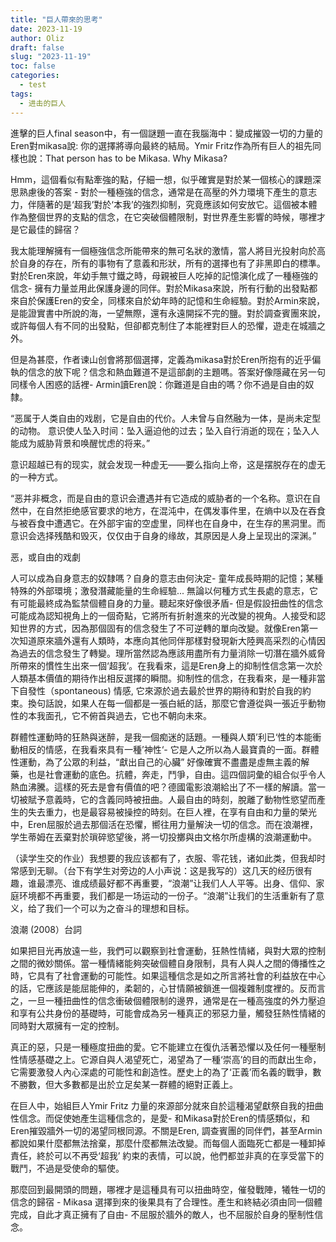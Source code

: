 ```yaml
---
title: "巨人帶來的思考"
date: 2023-11-19  
author: Oliz
draft: false
slug: "2023-11-19"
toc: false
categories:
  - test
tags:
  - 进击的巨人
---
```


進擊的巨人final season中，有一個謎題一直在我腦海中：變成摧毀一切的力量的Eren對mikasa說: 你的選擇將導向最終的結局。Ymir Fritz作為所有巨人的祖先同樣也說：That person has to be Mikasa. Why Mikasa? 


Hmm，這個看似有點牽強的點，仔細一想，似乎確實是對於某一個核心的課題深思熟慮後的答案 - 對於一種極強的信念，通常是在高壓的外力環境下產生的意志力，伴隨著的是‘超我’對於‘本我’的強烈抑制，究竟應該如何安放它。這個被本體作為整個世界的支點的信念，在它突破個體限制，對世界產生影響的時候，哪裡才是它最佳的歸宿？

我太能理解擁有一個極強信念所能帶來的無可名狀的激情，當人將目光投射向於高於自身的存在，所有的事物有了意義和形狀，所有的選擇也有了非黑即白的標準。對於Eren來說，年幼手無寸鐵之時，母親被巨人吃掉的記憶演化成了一種極強的信念- 擁有力量並用此保護身邊的同伴。對於Mikasa來說，所有行動的出發點都來自於保護Eren的安全，同樣來自於幼年時的記憶和生命經驗。對於Armin來說，是能證實書中所說的海，一望無際，還有永遠開採不完的鹽。對於調查賓團來說，或許每個人有不同的出發點，但卻都克制住了本能裡對巨人的恐懼，遊走在城牆之外。

但是為甚麼，作者谏山创會將那個選擇，定義為mikasa對於Eren所抱有的近乎偏執的信念的放下呢？信念和熱血難道不是這部劇的主題嗎。答案好像隱藏在另一句同樣令人困惑的話裡- Armin讀Eren說：你難道是自由的嗎？你不過是自由的奴隸。

  “恶属于人类自由的戏剧，它是自由的代价。人未曾与自然融为一体，是尚未定型的动物。  意识使人坠入时间：坠入逼迫他的过去；坠入自行消逝的现在；坠入人能成为威胁背景和唤醒忧虑的将来。”

   意识超越已有的现实，就会发现一种虚无——要么指向上帝，这是摆脱存在的虚无的一种方式。

  “恶并非概念，而是自由的意识会遭遇并有它造成的威胁者的一个名称。意识在自然中，在自然拒绝感官要求的地方，在混沌中，在偶发事件里，在熵中以及在吞食与被吞食中遭遇它。在外部宇宙的空虚里，同样也在自身中，在生存的黑洞里。而意识会选择残酷和毁灭，仅仅由于自身的缘故，其原因是人身上呈现出的深渊。”

恶，或自由的戏劇

人可以成為自身意志的奴隸嗎？自身的意志由何決定- 童年成長時期的記憶；某種特殊的外部環境；激發潛藏能量的生命經驗... 無論以何種方式生長處的意志，它有可能最終成為監禁個體自身的力量。聽起來好像很矛盾- 但是假設扭曲性的信念可能成為認知視角上的一個奇點，它將所有折射進來的光改變的視角。人接受和認知世界的方式，因為那個固有的信念發生了不可逆轉的單向改變。就像Eren第一次知道原來牆外還有人類時，本應向其他同伴那樣對發現新大陸興高采烈的心情因為過去的信念發生了轉變。理所當然認為應該用盡所有力量消除一切潛在牆外威脅所帶來的慣性生出來一個‘超我’。在我看來，這是Eren身上的抑制性信念第一次於人類基本價值的期待作出相反選擇的瞬間。抑制性的信念，在我看來，是一種非當下自發性（spontaneous) 情感, 它來源於過去最於世界的期待和對於自我的約束。換句話說，如果人在每一個都是一張白紙的話，那麼它會遵從與一張近乎動物性的本我面孔，它不俯首與過去，它也不朝向未來。

群體性運動時的狂熱與迷醉，是我一個痴迷的話題。一種與人類’利已‘性的本能衝動相反的情感，在我看來具有一種’神性‘- 它是人之所以為人最寶貴的一面。群體性運動，為了公眾的利益，“獻出自己的心臟” 好像確實不盡盡是虛無主義的解藥，也是社會運動的底色。抗體，奔走，鬥爭，自由。這四個詞彙的組合似乎令人熱血沸騰。這樣的死去是會有價值的吧？德國電影浪潮給出了不一樣的解讀。當一切被賦予意義時，它的含義同時被扭曲。人最自由的時刻，脫離了動物性慾望而產生的失去重力，也是最容易被操控的時刻。在巨人裡，在享有自由和力量的榮光中，Eren屈服於過去那個活在恐懼，嚮往用力量解決一切的信念。而在浪潮裡，学生蒂姆在丟棄對於瑣碎慾望後，將一切投擲與由文格尔所虛構的浪潮運動中。

（读学生交的作业）我想要的我应该都有了，衣服、零花钱，诸如此类，但我却时常感到无聊。（台下有学生对旁边的人小声说：这是我写的）这几天的经历很有趣，谁最漂亮、谁成绩最好都不再重要，“浪潮”让我们人人平等。出身、信仰、家庭环境都不再重要，我们都是一场运动的一份子。“浪潮”让我们的生活重新有了意义，给了我们一个可以为之奋斗的理想和目标。

浪潮 (2008）台詞

如果把目光再放遠一些，我們可以觀察到社會運動，狂熱性情緒，與對大眾的控制之間的微妙關係。當一種情緒能夠突破個體自身限制，具有人與人之間的傳播性之時，它具有了社會運動的可能性。如果這種信念是如之所言將社會的利益放在中心的話，它應該是能屈能伸的，柔韌的，心甘情願被鎖進一個複雜制度裡的。反而言之，一旦一種扭曲性的信念衝破個體限制的邊界，通常是在一種高強度的外力壓迫和享有公共身份的基礎時，可能會成為另一種真正的邪惡力量，觸發狂熱性情緒的同時對大眾擁有一定的控制。

真正的惡，只是一種極度扭曲的愛。它不能建立在復仇活著恐懼以及任何一種壓制性情感基礎之上。它源自與人渴望死亡，渴望為了一種‘崇高’的目的而獻出生命，它需要激發人內心深處的可能性和創造性。歷史上的為了‘正義’而名義的戰爭，數不勝數，但大多數都是出於立足矣某一群體的絕對正義上。

在巨人中，始組巨人Ymir Fritz 力量的來源部分就來自於這種渴望獻祭自我的扭曲性信念。而促使她產生這種信念的，是愛- 和Mikasa對於Eren的情感類似，和Eren摧毀牆外一切的渴望同根同源。不關是Eren, 調查賓團的同伴們，甚至Armin都說如果什麼都無法捨棄，那麼什麼都無法改變。而每個人面臨死亡都是一種卸掉責任，終於可以不再受‘超我’ 約束的表情，可以說，他們都並非真的在享受當下的戰鬥，不過是受使命的驅使。

那麼回到最開頭的問題，哪裡才是這種具有可以扭曲時空，催發戰陣，犧牲一切的信念的歸宿 - Mikasa 選擇到來的後果具有了合理性。產生和終結必須由同一個體完成，自此才真正擁有了自由- 不屈服於牆外的敵人，也不屈服於自身的壓制性信念。